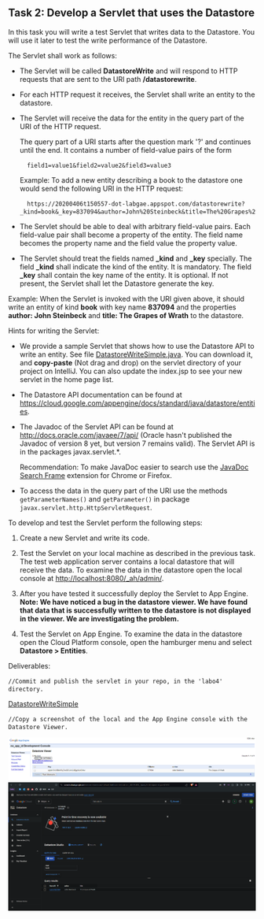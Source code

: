 ## Task 2: Develop a Servlet that uses the Datastore

In this task you will write a test Servlet that writes data to the
Datastore. You will use it later to test the write performance of the
Datastore.

The Servlet shall work as follows:

- The Servlet will be called **DatastoreWrite** and will respond to
  HTTP requests that are sent to the URI path **/datastorewrite**.

- For each HTTP request it receives, the Servlet shall write an
  entity to the datastore.

- The Servlet will receive the data for the entity in the query part
  of the URI of the HTTP request.

  The query part of a URI starts after the question mark '?' and
  continues until the end. It contains a number of field-value pairs
  of the form

        field1=value1&field2=value2&field3=value3

  Example: To add a new entity describing a book to the datastore
  one would send the following URI in the HTTP request:

        https://20200406t150557-dot-labgae.appspot.com/datastorewrite?_kind=book&_key=837094&author=John%20Steinbeck&title=The%20Grapes%20of%20Wrath

- The Servlet should be able to deal with arbitrary field-value
  pairs. Each field-value pair shall become a property of the entity.
  The field name becomes the property name and the field value the
  property value.

- The Servlet should treat the fields named **\_kind** and **\_key**
  specially. The field **\_kind** shall indicate the kind of the
  entity. It is mandatory. The field **\_key** shall contain the key
  name of the entity. It is optional. If not present, the Servlet
  shall let the Datastore generate the key.

Example: When the Servlet is invoked with the URI given above, it
should write an entity of kind **book** with key name **837094** and
the properties **author: John Steinbeck** and **title: The Grapes of
Wrath** to the datastore.

Hints for writing the Servlet:

- We provide a sample Servlet that shows how to use the Datastore API
  to write an entity. See file [DatastoreWriteSimple.java](./appendices/DatastoreWriteSimple.java). You can download it, and **copy-paste** (Not drag and drop) on the servlet directory of your project on IntelliJ.
  You can also update the index.jsp to see your new servlet in the home page list.

- The Datastore API documentation can be found at
  <https://cloud.google.com/appengine/docs/standard/java/datastore/entities>.

- The Javadoc of the Servlet API can be found at
  <http://docs.oracle.com/javaee/7/api/> (Oracle hasn't published the
  Javadoc of version 8 yet, but version 7 remains valid). The Servlet
  API is in the packages javax.servlet.\*.

  Recommendation: To make JavaDoc easier to search use the
  [JavaDoc Search Frame](https://github.com/StevenGBrown/javadoc-search-frame)
  extension for Chrome or Firefox.

- To access the data in the query part of the URI use the methods
  `getParameterNames()` and `getParameter()` in package
  `javax.servlet.http.HttpServletRequest`.

To develop and test the Servlet perform the following steps:

1. Create a new Servlet and write its code.

2. Test the Servlet on your local machine as described in the previous
   task. The test web application server contains a local datastore
   that will receive the data. To examine the data in the datastore
   open the local console at <http://localhost:8080/_ah/admin/>.

3. After you have tested it successfully deploy the Servlet to App Engine. **Note: We have noticed a bug in the datastore viewer. We have found that data that is successfully written to the datastore is not displayed in the viewer. We are investigating the problem.**

4. Test the Servlet on App Engine. To examine the data in the
   datastore open the Cloud Platform console, open the hamburger menu
   and select **Datastore > Entities**.

Deliverables:

```
//Commit and publish the servlet in your repo, in the 'labo4' directory.
```

[DatastoreWriteSimple](./cld-gae/src/main/java/ch/heigvd/cld/lab/DatastoreWriteSimple.java)

```
//Copy a screenshot of the local and the App Engine console with the Datastore Viewer.
```

![DatastoreViewerLocal](./img/DatastoreViewerLocal.png)
![DatastoreViewerOnline](./img/DatastoreViewerOnline.png)
